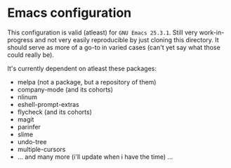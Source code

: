 # Emacs configuration
This configuration is valid (atleast) for `GNU Emacs 25.3.1`. Still very work-in-progress and not very easily reproducible by just cloning this directory. It should serve as more of a go-to in varied cases (can't yet say what those could really be).

It's currently dependent on atleast these packages:

* melpa (not a package, but a repository of them)
* company-mode (and its cohorts)
* nlinum
* eshell-prompt-extras
* flycheck (and its cohorts)
* magit
* parinfer
* slime
* undo-tree
* multiple-cursors
* ... and many more (i'll update when i have the time) ...

